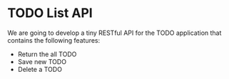# TODO List API

We are going to develop a tiny RESTful API for the TODO application that contains the following features:

- Return the all TODO
- Save new TODO
- Delete a TODO
